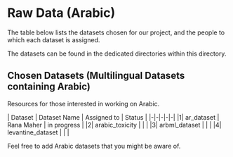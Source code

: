 # Raw Data (Arabic)

The table below lists the datasets chosen for our project, and the people to which each dataset is assigned.

The datasets can be found in the dedicated directories within this directory.

## Chosen Datasets (Multilingual Datasets containing Arabic)

Resources for those interested in working on Arabic.

| Dataset | Dataset Name | Assigned to | Status  | 
|-|-|-|-|-| 
|1| ar_dataset | Rana Maher | in progress | 
|2| arabic_toxicity |        |  |
|3| arbml_dataset |         |  |
|4| levantine_dataset |          |  |

Feel free to add Arabic datasets that you might be aware of.